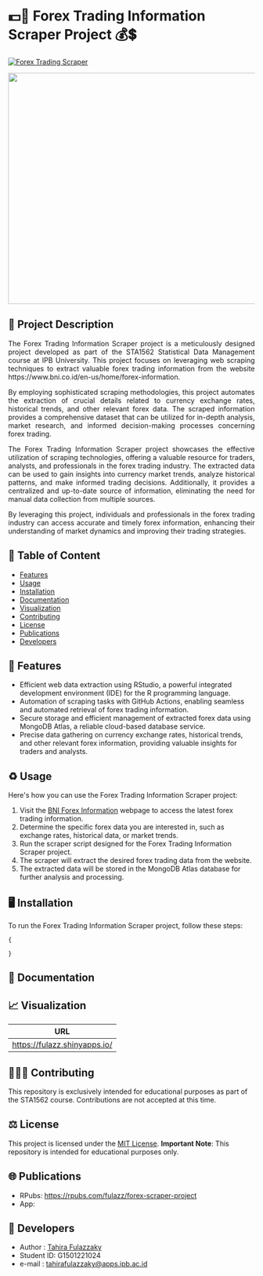 # 💵🤑 Forex Trading Information Scraper Project 💰💲

[![Forex Trading Scraper](https://github.com/fulazz/forex-scraper/actions/workflows/forex.yml/badge.svg)](https://github.comfulazz/forex-scraper/actions/workflows/forex.yml)

<p align="center">
  <img width="681" height="471" src="https://images.unsplash.com/photo-1620266757065-5814239881fd?ixlib=rb-4.0.3&ixid=M3wxMjA3fDB8MHxzZWFyY2h8M3x8Zm9yZXglMjB0cmFkaW5nfGVufDB8fDB8fHww&w=1000&q=80">
</p>

## 📓 Project Description

<div align="justify">
The Forex Trading Information Scraper project is a meticulously designed project developed as part of the STA1562 Statistical Data Management course at IPB University. This project focuses on leveraging web scraping techniques to extract valuable forex trading information from the website https://www.bni.co.id/en-us/home/forex-information.

By employing sophisticated scraping methodologies, this project automates the extraction of crucial details related to currency exchange rates, historical trends, and other relevant forex data. The scraped information provides a comprehensive dataset that can be utilized for in-depth analysis, market research, and informed decision-making processes concerning forex trading.

The Forex Trading Information Scraper project showcases the effective utilization of scraping technologies, offering a valuable resource for traders, analysts, and professionals in the forex trading industry. The extracted data can be used to gain insights into currency market trends, analyze historical patterns, and make informed trading decisions. Additionally, it provides a centralized and up-to-date source of information, eliminating the need for manual data collection from multiple sources.

By leveraging this project, individuals and professionals in the forex trading industry can access accurate and timely forex information, enhancing their understanding of market dynamics and improving their trading strategies.
</div>

## 📑 Table of Content
- [Features](#mag_right-features)
- [Usage](#recycle-usage)
- [Installation](#desktop_computer-installation)
- [Documentation](#camera_flash-documentation)
- [Visualization](#chart_with_upwards_trend-visualization)
- [Contributing](#people_holding_hands-contributing)
- [License](#balance_scale-license)
- [Publications](#globe_with_meridians-publications)
- [Developers](#pencil-developers)

## :mag_right: Features
- Efficient web data extraction using RStudio, a powerful integrated development environment (IDE) for the R programming language.
- Automation of scraping tasks with GitHub Actions, enabling seamless and automated retrieval of forex trading information.
- Secure storage and efficient management of extracted forex data using MongoDB Atlas, a reliable cloud-based database service.
- Precise data gathering on currency exchange rates, historical trends, and other relevant forex information, providing valuable insights for traders and analysts.

## :recycle: Usage
Here's how you can use the Forex Trading Information Scraper project: 
1. Visit the [BNI Forex Information](https://www.bni.co.id/en-us/home/forex-information) webpage to access the latest forex trading information.
2. Determine the specific forex data you are interested in, such as exchange rates, historical data, or market trends.
3. Run the scraper script designed for the Forex Trading Information Scraper project.
4. The scraper will extract the desired forex trading data from the website.
5. The extracted data will be stored in the MongoDB Atlas database for further analysis and processing.


## :desktop_computer: Installation
To run the Forex Trading Information Scraper project, follow these steps:
```
{

}
```

## :camera_flash: Documentation


## :chart_with_upwards_trend: Visualization
| URL                      |
| ------------------------ |
| https://fulazz.shinyapps.io/|


## :people_holding_hands: Contributing
This repository is exclusively intended for educational purposes as part of the STA1562 course. Contributions are not accepted at this time.

## :balance_scale: License
This project is licensed under the [MIT License](LICENSE).
**Important Note**: This repository is intended for educational purposes only.

## :globe_with_meridians: Publications
- RPubs: https://rpubs.com/fulazz/forex-scraper-project
- App:

## :pencil: Developers
  - Author    : [Tahira Fulazzaky](https://github.com/fulazz)
  - Student ID: G1501221024
  - e-mail    : tahirafulazzaky@apps.ipb.ac.id

